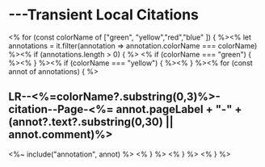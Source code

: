 
# ---Transient Local Citations

<% for (const colorName of ["green", "yellow","red","blue" ]) { %><% let annotations = it.filter(annotation => annotation.colorName === colorName) %><% if (annotations.length > 0) { %> <% if (colorName === "green") { %><% } %><% if (colorName === "yellow") { %><% } %><% for (const annot of annotations) { %>

## LR--<%=colorName?.substring(0,3)%>-citation--Page-<%= annot.pageLabel + "-" + (annot?.text?.substring(0,30) || annot.comment)%>

<%~ include("annotation", annot) %>
<% } %> <% } %> <% } %>

